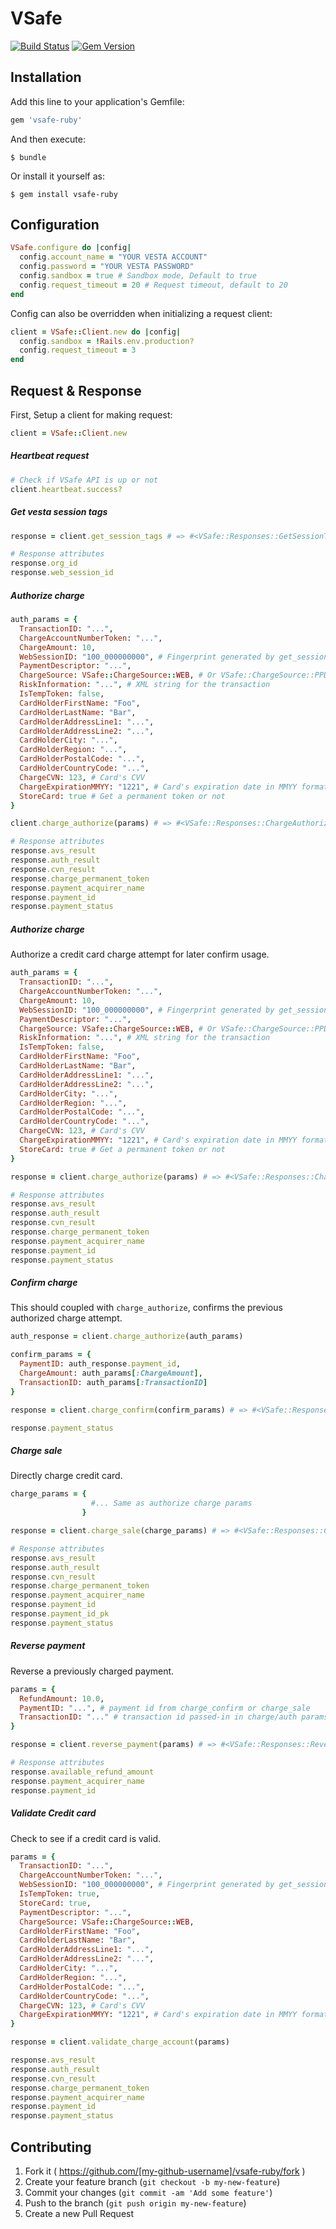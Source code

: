 # VSafe
[![Build Status](https://travis-ci.org/listia/vsafe-ruby.svg?branch=master)](https://travis-ci.org/listia/vsafe-ruby)
[![Gem Version](https://badge.fury.io/rb/vsafe-ruby.svg)](http://badge.fury.io/rb/vsafe-ruby)

## Installation

Add this line to your application's Gemfile:

```ruby
gem 'vsafe-ruby'
```

And then execute:

    $ bundle

Or install it yourself as:

    $ gem install vsafe-ruby

## Configuration

```ruby
VSafe.configure do |config|
  config.account_name = "YOUR VESTA ACCOUNT"
  config.password = "YOUR VESTA PASSWORD"
  config.sandbox = true # Sandbox mode, Default to true
  config.request_timeout = 20 # Request timeout, default to 20
end
```

Config can also be overridden when initializing a request client:

```ruby
client = VSafe::Client.new do |config|
  config.sandbox = !Rails.env.production?
  config.request_timeout = 3
end
```

## Request & Response

First, Setup a client for making request:

```ruby
client = VSafe::Client.new
```

##### Heartbeat request
```ruby
# Check if VSafe API is up or not
client.heartbeat.success?

```

##### Get vesta session tags
```ruby
response = client.get_session_tags # => #<VSafe::Responses::GetSessionTags ...>

# Response attributes
response.org_id
response.web_session_id
```

##### Authorize charge
```ruby
auth_params = {
  TransactionID: "...",
  ChargeAccountNumberToken: "...",
  ChargeAmount: 10,
  WebSessionID: "100_000000000", # Fingerprint generated by get_session_tags as part of ChargeSource::WEB transaction
  PaymentDescriptor: "...",
  ChargeSource: VSafe::ChargeSource::WEB, # Or VSafe::ChargeSource::PPD/VSafe::ChargeSource::TEL
  RiskInformation: "...", # XML string for the transaction
  IsTempToken: false,
  CardHolderFirstName: "Foo",
  CardHolderLastName: "Bar",
  CardHolderAddressLine1: "...",
  CardHolderAddressLine2: "...",
  CardHolderCity: "...",
  CardHolderRegion: "...",
  CardHolderPostalCode: "...",
  CardHolderCountryCode: "...",
  ChargeCVN: 123, # Card's CVV
  ChargeExpirationMMYY: "1221", # Card's expiration date in MMYY format
  StoreCard: true # Get a permanent token or not
}

client.charge_authorize(params) # => #<VSafe::Responses::ChargeAuthorize ...>

# Response attributes
response.avs_result
response.auth_result
response.cvn_result
response.charge_permanent_token
response.payment_acquirer_name
response.payment_id
response.payment_status
```

##### Authorize charge

Authorize a credit card charge attempt for later confirm usage.

```ruby
auth_params = {
  TransactionID: "...",
  ChargeAccountNumberToken: "...",
  ChargeAmount: 10,
  WebSessionID: "100_000000000", # Fingerprint generated by get_session_tags as part of ChargeSource::WEB transaction
  PaymentDescriptor: "...",
  ChargeSource: VSafe::ChargeSource::WEB, # Or VSafe::ChargeSource::PPD/VSafe::ChargeSource::TEL
  RiskInformation: "...", # XML string for the transaction
  IsTempToken: false,
  CardHolderFirstName: "Foo",
  CardHolderLastName: "Bar",
  CardHolderAddressLine1: "...",
  CardHolderAddressLine2: "...",
  CardHolderCity: "...",
  CardHolderRegion: "...",
  CardHolderPostalCode: "...",
  CardHolderCountryCode: "...",
  ChargeCVN: 123, # Card's CVV
  ChargeExpirationMMYY: "1221", # Card's expiration date in MMYY format
  StoreCard: true # Get a permanent token or not
}

response = client.charge_authorize(params) # => #<VSafe::Responses::ChargeAuthorize ...>

# Response attributes
response.avs_result
response.auth_result
response.cvn_result
response.charge_permanent_token
response.payment_acquirer_name
response.payment_id
response.payment_status
```

##### Confirm charge

This should coupled with `charge_authorize`, confirms the previous authorized charge attempt.

```ruby
auth_response = client.charge_authorize(auth_params)

confirm_params = {
  PaymentID: auth_response.payment_id,
  ChargeAmount: auth_params[:ChargeAmount],
  TransactionID: auth_params[:TransactionID]
}

response = client.charge_confirm(confirm_params) # => #<VSafe::Responses::ChargeConfirm ...>

response.payment_status
```

##### Charge sale

Directly charge credit card.

```ruby
charge_params = {
                  #... Same as authorize charge params
                }

response = client.charge_sale(charge_params) # => #<VSafe::Responses::ChargeSale ...>

# Response attributes
response.avs_result
response.auth_result
response.cvn_result
response.charge_permanent_token
response.payment_acquirer_name
response.payment_id
response.payment_id_pk
response.payment_status
```

##### Reverse payment

Reverse a previously charged payment.

```ruby
params = {
  RefundAmount: 10.0,
  PaymentID: "...", # payment id from charge_confirm or charge_sale
  TransactionID: "..." # transaction id passed-in in charge/auth params
}

response = client.reverse_payment(params) # => #<VSafe::Responses::ReversePayment ...>

# Response attributes
response.available_refund_amount
response.payment_acquirer_name
response.payment_id
```

##### Validate Credit card

Check to see if a credit card is valid.

```ruby
params = {
  TransactionID: "...",
  ChargeAccountNumberToken: "...",
  WebSessionID: "100_000000000", # Fingerprint generated by get_session_tags as part of ChargeSource::WEB transaction
  IsTempToken: true,
  StoreCard: true,
  PaymentDescriptor: "...",
  ChargeSource: VSafe::ChargeSource::WEB,
  CardHolderFirstName: "Foo",
  CardHolderLastName: "Bar",
  CardHolderAddressLine1: "...",
  CardHolderAddressLine2: "...",
  CardHolderCity: "...",
  CardHolderRegion: "...",
  CardHolderPostalCode: "...",
  CardHolderCountryCode: "...",
  ChargeCVN: 123, # Card's CVV
  ChargeExpirationMMYY: "1221", # Card's expiration date in MMYY format
}

response = client.validate_charge_account(params)

response.avs_result
response.auth_result
response.cvn_result
response.charge_permanent_token
response.payment_acquirer_name
response.payment_id
response.payment_status
```


## Contributing

1. Fork it ( https://github.com/[my-github-username]/vsafe-ruby/fork )
2. Create your feature branch (`git checkout -b my-new-feature`)
3. Commit your changes (`git commit -am 'Add some feature'`)
4. Push to the branch (`git push origin my-new-feature`)
5. Create a new Pull Request

